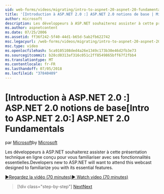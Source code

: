 ```yaml
---
uid: web-forms/videos/migrating/intro-to-aspnet-20-aspnet-20-fundamentals
title: '[Introduction à ASP.NET 2.0 :] ASP.NET 2.0 notions de base | Microsoft Docs'
author: microsoft
description: Les développeurs à ASP.NET souhaiterez assister à cette présentation technique en ligne conçu pour vous familiariser avec ses fonctionnalités essentielles.
ms.author: aspnetcontent
ms.date: 07/25/2006
ms.assetid: ff36f242-5f40-44d1-b65d-5ab2fb622742
msc.legacyurl: /web-forms/videos/migrating/intro-to-aspnet-20-aspnet-20-fundamentals
msc.type: video
ms.openlocfilehash: 5ca9105108ded4a26e1349c173b30e46d2fb3e73
ms.sourcegitcommit: b28cd0313af316c051c2ff8549865bff67f2fbb4
ms.translationtype: MT
ms.contentlocale: fr-FR
ms.lasthandoff: 07/05/2018
ms.locfileid: "37840409"
---
```

<a name="intro-to-aspnet-20-aspnet-20-fundamentals"></a><span data-ttu-id="7c892-103">[Introduction à ASP.NET 2.0 :] ASP.NET 2.0 notions de base</span><span class="sxs-lookup"><span data-stu-id="7c892-103">[Intro to ASP.NET 2.0:] ASP.NET 2.0 Fundamentals</span></span>
====================
<span data-ttu-id="7c892-104">par [Microsoft](https://github.com/microsoft)</span><span class="sxs-lookup"><span data-stu-id="7c892-104">by [Microsoft](https://github.com/microsoft)</span></span>

<span data-ttu-id="7c892-105">Les développeurs à ASP.NET souhaiterez assister à cette présentation technique en ligne conçu pour vous familiariser avec ses fonctionnalités essentielles.</span><span class="sxs-lookup"><span data-stu-id="7c892-105">Developers new to ASP.NET will want to attend this webcast designed to familiarize you with its essential features.</span></span>

[<span data-ttu-id="7c892-106">&#9654;Regardez la vidéo (70 minutes)</span><span class="sxs-lookup"><span data-stu-id="7c892-106">&#9654; Watch video (70 minutes)</span></span>](https://channel9.msdn.com/Blogs/ASP-NET-Site-Videos/intro-to-aspnet-20-aspnet-20-fundamentals)

> [!div class="step-by-step"]
> [<span data-ttu-id="7c892-107">Next</span><span class="sxs-lookup"><span data-stu-id="7c892-107">Next</span></span>](intro-to-aspnet-20-user-interface-elements.md)
